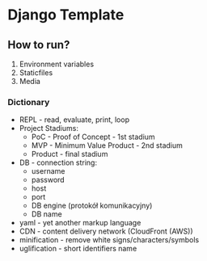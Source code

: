 # Django Template

## How to run?
1. Environment variables
2. Staticfiles
3. Media

### Dictionary
- REPL - read, evaluate, print, loop
- Project Stadiums:
  - PoC - Proof of Concept - 1st stadium
  - MVP - Minimum Value Product - 2nd stadium
  - Product - final stadium
- DB - connection string:
  - username 
  - password 
  - host 
  - port 
  - DB engine (protokół komunikacyjny) 
  - DB name 
- yaml - yet another markup language
- CDN - content delivery network (CloudFront (AWS))
- minification - remove white signs/characters/symbols
- uglification - short identifiers name 